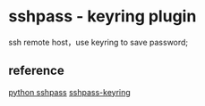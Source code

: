 # sshpass - keyring plugin

ssh remote host，use keyring to save password;

## reference

[python sshpass](https://github.com/bdelliott/sshpass)
[sshpass-keyring](https://github.com/zhl2013/sshpass)